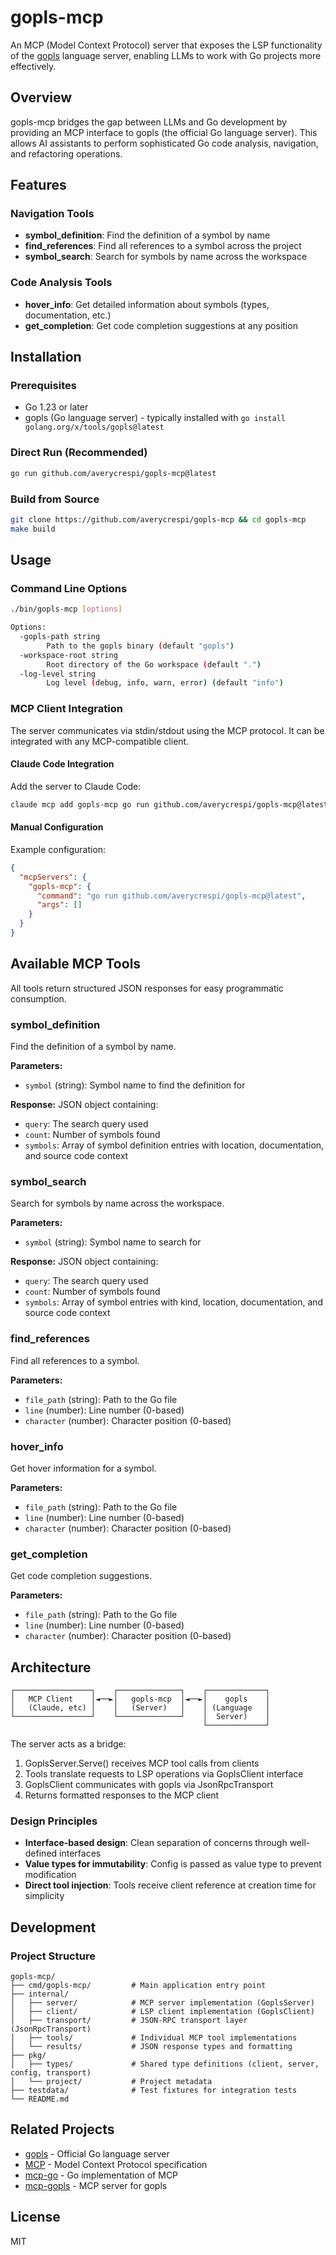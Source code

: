 # gopls-mcp

An MCP (Model Context Protocol) server that exposes the LSP functionality of the [gopls](https://pkg.go.dev/golang.org/x/tools/gopls) language server, enabling LLMs to work with Go projects more effectively.

## Overview

gopls-mcp bridges the gap between LLMs and Go development by providing an MCP interface to gopls (the official Go language server). This allows AI assistants to perform sophisticated Go code analysis, navigation, and refactoring operations.

## Features

### Navigation Tools
- **symbol_definition**: Find the definition of a symbol by name
- **find_references**: Find all references to a symbol across the project
- **symbol_search**: Search for symbols by name across the workspace

### Code Analysis Tools
- **hover_info**: Get detailed information about symbols (types, documentation, etc.)
- **get_completion**: Get code completion suggestions at any position

## Installation

### Prerequisites
- Go 1.23 or later
- gopls (Go language server) - typically installed with `go install golang.org/x/tools/gopls@latest`

### Direct Run (Recommended)
```bash
go run github.com/averycrespi/gopls-mcp@latest
```

### Build from Source
```bash
git clone https://github.com/averycrespi/gopls-mcp && cd gopls-mcp
make build
```

## Usage

### Command Line Options
```bash
./bin/gopls-mcp [options]

Options:
  -gopls-path string
        Path to the gopls binary (default "gopls")
  -workspace-root string
        Root directory of the Go workspace (default ".")
  -log-level string
        Log level (debug, info, warn, error) (default "info")
```

### MCP Client Integration

The server communicates via stdin/stdout using the MCP protocol. It can be integrated with any MCP-compatible client.

#### Claude Code Integration

Add the server to Claude Code:
```bash
claude mcp add gopls-mcp go run github.com/averycrespi/gopls-mcp@latest
```

#### Manual Configuration

Example configuration:
```json
{
  "mcpServers": {
    "gopls-mcp": {
      "command": "go run github.com/averycrespi/gopls-mcp@latest",
      "args": []
    }
  }
}
```

## Available MCP Tools

All tools return structured JSON responses for easy programmatic consumption.

### symbol_definition
Find the definition of a symbol by name.

**Parameters:**
- `symbol` (string): Symbol name to find the definition for

**Response:** JSON object containing:
- `query`: The search query used
- `count`: Number of symbols found
- `symbols`: Array of symbol definition entries with location, documentation, and source code context

### symbol_search
Search for symbols by name across the workspace.

**Parameters:**
- `symbol` (string): Symbol name to search for

**Response:** JSON object containing:
- `query`: The search query used  
- `count`: Number of symbols found
- `symbols`: Array of symbol entries with kind, location, documentation, and source code context

### find_references
Find all references to a symbol.

**Parameters:**
- `file_path` (string): Path to the Go file
- `line` (number): Line number (0-based)
- `character` (number): Character position (0-based)

### hover_info
Get hover information for a symbol.

**Parameters:**
- `file_path` (string): Path to the Go file
- `line` (number): Line number (0-based)
- `character` (number): Character position (0-based)

### get_completion
Get code completion suggestions.

**Parameters:**
- `file_path` (string): Path to the Go file
- `line` (number): Line number (0-based)
- `character` (number): Character position (0-based)

## Architecture

```
┌─────────────────┐    ┌──────────────┐    ┌─────────────┐
│   MCP Client    │◄──►│   gopls-mcp  │◄──►│    gopls    │
│   (Claude, etc) │    │   (Server)   │    │ (Language   │
└─────────────────┘    └──────────────┘    │  Server)    │
                                           └─────────────┘
```

The server acts as a bridge:
1. GoplsServer.Serve() receives MCP tool calls from clients
2. Tools translate requests to LSP operations via GoplsClient interface
3. GoplsClient communicates with gopls via JsonRpcTransport
4. Returns formatted responses to the MCP client

### Design Principles
- **Interface-based design**: Clean separation of concerns through well-defined interfaces
- **Value types for immutability**: Config is passed as value type to prevent modification
- **Direct tool injection**: Tools receive client reference at creation time for simplicity

## Development

### Project Structure
```
gopls-mcp/
├── cmd/gopls-mcp/         # Main application entry point
├── internal/
│   ├── server/            # MCP server implementation (GoplsServer)
│   ├── client/            # LSP client implementation (GoplsClient)
│   ├── transport/         # JSON-RPC transport layer (JsonRpcTransport)
│   ├── tools/             # Individual MCP tool implementations
│   └── results/           # JSON response types and formatting
├── pkg/
│   ├── types/             # Shared type definitions (client, server, config, transport)
│   └── project/           # Project metadata
├── testdata/              # Test fixtures for integration tests
└── README.md
```

## Related Projects

- [gopls](https://github.com/golang/tools/tree/master/gopls) - Official Go language server
- [MCP](https://modelcontextprotocol.io/) - Model Context Protocol specification
- [mcp-go](https://github.com/mark3labs/mcp-go) - Go implementation of MCP
- [mcp-gopls](https://github.com/hloiseaufcms/mcp-gopls) - MCP server for gopls

## License

MIT
